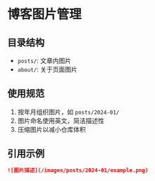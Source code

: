 # 博客图片管理

## 目录结构
- `posts/`: 文章内图片
- `about/`: 关于页面图片

## 使用规范
1. 按年月组织图片，如 `posts/2024-01/`
2. 图片命名使用英文，简洁描述性
3. 压缩图片以减小仓库体积

## 引用示例
```markdown
![图片描述](/images/posts/2024-01/example.png)
```
